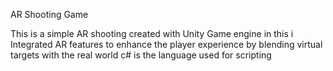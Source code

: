 AR Shooting Game 

This is a simple AR shooting created with Unity Game engine in this i Integrated AR features to enhance the player experience by blending virtual targets with the real world c# is the language used for scripting 

